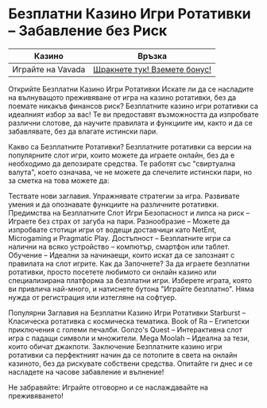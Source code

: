 # Безплатни Казино Игри Ротативки – Забавление без Риск
| Казино                   | Връзка                                                                                         |
|--------------------------|------------------------------------------------------------------------------------------------|
| Играйте на Vavada        | [Щракнете тук! Вземете бонус!](https://partnervavadarv.com/?promo=664c53c2-c126-47df-a9b6-e93726155fae&target=register) |

Открийте Безплатни Казино Игри Ротативки
Искате ли да се насладите на вълнуващото преживяване от игра на казино ротативки, без да поемате никакъв финансов риск? Безплатните казино игри ротативки са идеалният избор за вас! Те ви предоставят възможността да изпробвате различни слотове, да научите правилата и функциите им, както и да се забавлявате, без да влагате истински пари.

Какво са Безплатните Ротативки?
Безплатните ротативки са версии на популярните слот игри, които можете да играете онлайн, без да е необходимо да депозирате средства. Те работят със "свиртуална валута", което означава, че не можете да спечелите истински пари, но за сметка на това можете да:

Тествате нови заглавия.
Упражнявате стратегии за игра.
Развивате умения и да опознавате функциите на различните ротативки.
Предимства на Безплатните Слот Игри
Безопасност и липса на риск – Играете без страх от загуба на пари.
Разнообразие – Можете да изпробвате стотици игри от водещи доставчици като NetEnt, Microgaming и Pragmatic Play.
Достъпност – Безплатните игри са налични на всяко устройство – компютър, смартфон или таблет.
Обучение – Идеални за начинаещи, които искат да се запознаят с правилата на слот игрите.
Как да Започнете?
За да играете безплатни ротативки, просто посетете любимото си онлайн казино или специализирана платформа за безплатни игри. Изберете играта, която ви привлича най-много, и натиснете бутона "Играйте безплатно". Няма нужда от регистрация или изтегляне на софтуер.

Популярни Заглавия на Безплатни Казино Игри Ротативки
Starburst – Класическа ротативка с космическа тематика.
Book of Ra – Египетски приключения с големи печалби.
Gonzo's Quest – Интерактивна слот игра с падащи символи и множители.
Mega Moolah – Идеална за тези, които обичат джакпоти.
Заключение
Безплатните казино игри ротативки са перфектният начин да се потопите в света на онлайн казиното, без да рискувате собствени средства. Опитайте ги днес и се насладете на часове забавление и вълнение!

Не забравяйте: Играйте отговорно и се наслаждавайте на преживяването!
